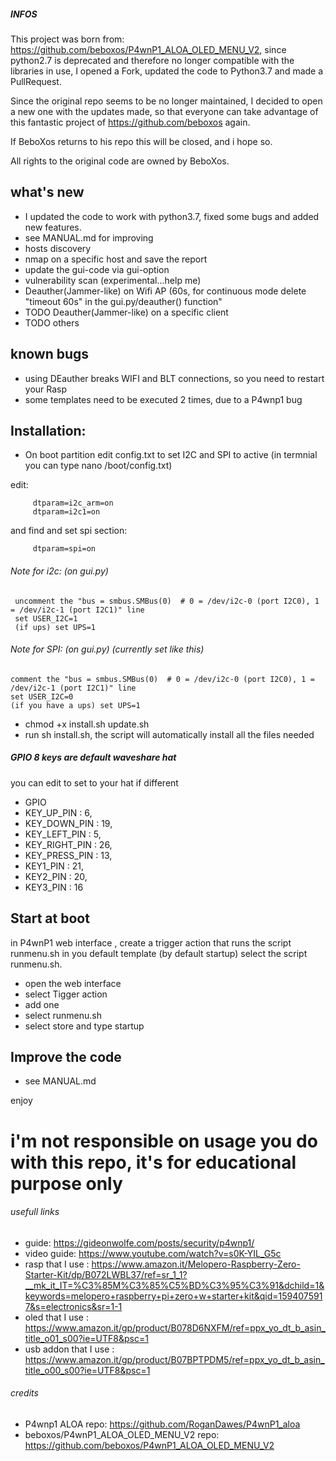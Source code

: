 ##### INFOS

This project was born from: https://github.com/beboxos/P4wnP1_ALOA_OLED_MENU_V2, since python2.7 is deprecated and therefore no longer compatible with the libraries in use, I opened a Fork, updated the code to Python3.7 and made a PullRequest.
 
Since the original repo seems to be no longer maintained, I decided to open a new one with the updates made, so that everyone can take advantage of this fantastic project of https://github.com/beboxos again.

If BeboXos returns to his repo this will be closed, and i hope so.

All rights to the original code are owned by BeboXos.

## what's new
* I updated the code to work with python3.7, fixed some bugs and added new features.
* see MANUAL.md for improving
* hosts discovery
* nmap on a specific host and save the report
* update the gui-code via gui-option
* vulnerability scan (experimental...help me)
* Deauther(Jammer-like) on Wifi AP (60s, for continuous mode delete "timeout 60s" in the gui.py/deauther() function"
* TODO Deauther(Jammer-like) on a specific client
* TODO others

## known bugs
* using DEauther breaks WIFI and BLT connections, so you need to restart your Rasp
* some templates need to be executed 2 times, due to a P4wnp1 bug


## Installation:

* On boot partition edit config.txt to set I2C and SPI to active (in termnial you can type nano /boot/config.txt)

edit:

         dtparam=i2c_arm=on
         dtparam=i2c1=on

and find and set spi section:

         dtparam=spi=on


###### Note for i2c: (on gui.py)

     uncomment the "bus = smbus.SMBus(0)  # 0 = /dev/i2c-0 (port I2C0), 1 = /dev/i2c-1 (port I2C1)" line
     set USER_I2C=1
     (if ups) set UPS=1

###### Note for SPI: (on gui.py) (currently set like this)

    comment the "bus = smbus.SMBus(0)  # 0 = /dev/i2c-0 (port I2C0), 1 = /dev/i2c-1 (port I2C1)" line
    set USER_I2C=0
    (if you have a ups) set UPS=1

* chmod +x install.sh update.sh
* run sh install.sh,
the script will automatically install all the files needed




##### GPIO 8 keys are default waveshare hat

you can edit to set to your hat if different
* GPIO
* KEY_UP_PIN     : 6, 
* KEY_DOWN_PIN   : 19, 
* KEY_LEFT_PIN   : 5, 
* KEY_RIGHT_PIN  : 26, 
* KEY_PRESS_PIN  : 13, 
* KEY1_PIN       : 21, 
* KEY2_PIN       : 20, 
* KEY3_PIN       : 16



## Start at boot
in P4wnP1 web interface , create a trigger action that runs the script runmenu.sh in you default template (by default startup)
select the script runmenu.sh.
* open the web interface
* select Tigger action
* add one
* select runmenu.sh
* select store and type startup

## Improve the code
* see MANUAL.md


enjoy
# i'm not responsible on usage you do with this repo, it's for educational purpose only

###### usefull links
* guide: https://gideonwolfe.com/posts/security/p4wnp1/
* video guide: https://www.youtube.com/watch?v=s0K-YIL_G5c
* rasp that I use : https://www.amazon.it/Melopero-Raspberry-Zero-Starter-Kit/dp/B072LWBL37/ref=sr_1_1?__mk_it_IT=%C3%85M%C3%85%C5%BD%C3%95%C3%91&dchild=1&keywords=melopero+raspberry+pi+zero+w+starter+kit&qid=1594075917&s=electronics&sr=1-1
* oled that I use : https://www.amazon.it/gp/product/B078D6NXFM/ref=ppx_yo_dt_b_asin_title_o01_s00?ie=UTF8&psc=1
* usb addon that I use : https://www.amazon.it/gp/product/B07BPTPDM5/ref=ppx_yo_dt_b_asin_title_o00_s00?ie=UTF8&psc=1

###### credits
* P4wnp1 ALOA repo: https://github.com/RoganDawes/P4wnP1_aloa
* beboxos/P4wnP1_ALOA_OLED_MENU_V2 repo: https://github.com/beboxos/P4wnP1_ALOA_OLED_MENU_V2

